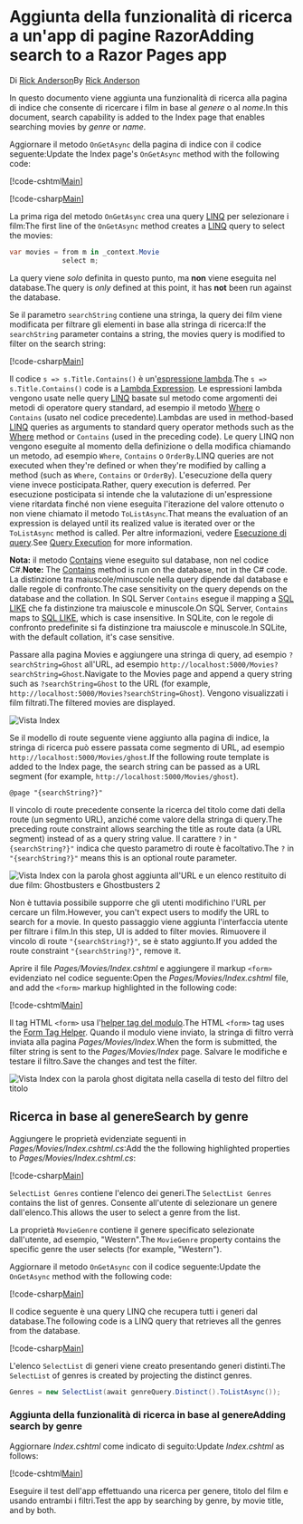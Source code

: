 # <a name="adding-search-to-a-razor-pages-app"></a><span data-ttu-id="f5542-101">Aggiunta della funzionalità di ricerca a un'app di pagine Razor</span><span class="sxs-lookup"><span data-stu-id="f5542-101">Adding search to a Razor Pages app</span></span>

<span data-ttu-id="f5542-102">Di [Rick Anderson](https://twitter.com/RickAndMSFT)</span><span class="sxs-lookup"><span data-stu-id="f5542-102">By [Rick Anderson](https://twitter.com/RickAndMSFT)</span></span>

<span data-ttu-id="f5542-103">In questo documento viene aggiunta una funzionalità di ricerca alla pagina di indice che consente di ricercare i film in base al *genere* o al *nome*.</span><span class="sxs-lookup"><span data-stu-id="f5542-103">In this document, search capability is added to the Index page that enables searching movies by *genre* or *name*.</span></span>

<span data-ttu-id="f5542-104">Aggiornare il metodo `OnGetAsync` della pagina di indice con il codice seguente:</span><span class="sxs-lookup"><span data-stu-id="f5542-104">Update the Index page's `OnGetAsync` method with the following code:</span></span>

[!code-cshtml[Main](../../tutorials/razor-pages/razor-pages-start/sample/RazorPagesMovie/Pages/_ViewStart.cshtml)]

[!code-csharp[Main](../../tutorials/razor-pages/razor-pages-start/sample/RazorPagesMovie/Pages/Movies/Index.cshtml.cs?name=snippet_1stSearch)]

<span data-ttu-id="f5542-105">La prima riga del metodo `OnGetAsync` crea una query [LINQ](https://docs.microsoft.com/dotnet/csharp/programming-guide/concepts/linq/) per selezionare i film:</span><span class="sxs-lookup"><span data-stu-id="f5542-105">The first line of the `OnGetAsync` method creates a [LINQ](https://docs.microsoft.com/dotnet/csharp/programming-guide/concepts/linq/) query to select the movies:</span></span>

```csharp
var movies = from m in _context.Movie
             select m;
```

<span data-ttu-id="f5542-106">La query viene *solo* definita in questo punto, ma **non** viene eseguita nel database.</span><span class="sxs-lookup"><span data-stu-id="f5542-106">The query is *only* defined at this point, it has **not** been run against the database.</span></span>

<span data-ttu-id="f5542-107">Se il parametro `searchString` contiene una stringa, la query dei film viene modificata per filtrare gli elementi in base alla stringa di ricerca:</span><span class="sxs-lookup"><span data-stu-id="f5542-107">If the `searchString` parameter contains a string, the movies query is modified to filter on the search string:</span></span>

[!code-csharp[Main](../../tutorials/razor-pages/razor-pages-start/sample/RazorPagesMovie/Pages/Movies/Index.cshtml.cs?name=snippet_SearchNull)]

<span data-ttu-id="f5542-108">Il codice `s => s.Title.Contains()` è un'[espressione lambda](https://docs.microsoft.com/dotnet/csharp/programming-guide/statements-expressions-operators/lambda-expressions).</span><span class="sxs-lookup"><span data-stu-id="f5542-108">The `s => s.Title.Contains()` code is a [Lambda Expression](https://docs.microsoft.com/dotnet/csharp/programming-guide/statements-expressions-operators/lambda-expressions).</span></span> <span data-ttu-id="f5542-109">Le espressioni lambda vengono usate nelle query [LINQ](https://docs.microsoft.com/dotnet/csharp/programming-guide/concepts/linq/) basate sul metodo come argomenti dei metodi di operatore query standard, ad esempio il metodo [Where](https://docs.microsoft.com/dotnet/csharp/programming-guide/concepts/linq/query-syntax-and-method-syntax-in-linq) o `Contains` (usato nel codice precedente).</span><span class="sxs-lookup"><span data-stu-id="f5542-109">Lambdas are used in method-based [LINQ](https://docs.microsoft.com/dotnet/csharp/programming-guide/concepts/linq/) queries as arguments to standard query operator methods such as the [Where](https://docs.microsoft.com/dotnet/csharp/programming-guide/concepts/linq/query-syntax-and-method-syntax-in-linq) method or `Contains` (used in the preceding code).</span></span> <span data-ttu-id="f5542-110">Le query LINQ non vengono eseguite al momento della definizione o della modifica chiamando un metodo, ad esempio `Where`, `Contains` o `OrderBy`.</span><span class="sxs-lookup"><span data-stu-id="f5542-110">LINQ queries are not executed when they're defined or when they're modified by calling a method (such as `Where`, `Contains`  or `OrderBy`).</span></span> <span data-ttu-id="f5542-111">L'esecuzione della query viene invece posticipata.</span><span class="sxs-lookup"><span data-stu-id="f5542-111">Rather, query execution is deferred.</span></span> <span data-ttu-id="f5542-112">Per esecuzione posticipata si intende che la valutazione di un'espressione viene ritardata finché non viene eseguita l'iterazione del valore ottenuto o non viene chiamato il metodo `ToListAsync`.</span><span class="sxs-lookup"><span data-stu-id="f5542-112">That means the evaluation of an expression is delayed until its realized value is iterated over or the `ToListAsync` method is called.</span></span> <span data-ttu-id="f5542-113">Per altre informazioni, vedere [Esecuzione di query](https://docs.microsoft.com/dotnet/framework/data/adonet/ef/language-reference/query-execution).</span><span class="sxs-lookup"><span data-stu-id="f5542-113">See [Query Execution](https://docs.microsoft.com/dotnet/framework/data/adonet/ef/language-reference/query-execution) for more information.</span></span>

<span data-ttu-id="f5542-114">**Nota:** il metodo [Contains](https://docs.microsoft.com//dotnet/api/system.data.objects.dataclasses.entitycollection-1.contains) viene eseguito sul database, non nel codice C#.</span><span class="sxs-lookup"><span data-stu-id="f5542-114">**Note:** The [Contains](https://docs.microsoft.com//dotnet/api/system.data.objects.dataclasses.entitycollection-1.contains) method is run on the database, not in the C# code.</span></span> <span data-ttu-id="f5542-115">La distinzione tra maiuscole/minuscole nella query dipende dal database e dalle regole di confronto.</span><span class="sxs-lookup"><span data-stu-id="f5542-115">The case sensitivity on the query depends on the database and the collation.</span></span> <span data-ttu-id="f5542-116">In SQL Server `Contains` esegue il mapping a [SQL LIKE](https://docs.microsoft.com/sql/t-sql/language-elements/like-transact-sql) che fa distinzione tra maiuscole e minuscole.</span><span class="sxs-lookup"><span data-stu-id="f5542-116">On SQL Server, `Contains` maps to [SQL LIKE](https://docs.microsoft.com/sql/t-sql/language-elements/like-transact-sql), which is case insensitive.</span></span> <span data-ttu-id="f5542-117">In SQLite, con le regole di confronto predefinite si fa distinzione tra maiuscole e minuscole.</span><span class="sxs-lookup"><span data-stu-id="f5542-117">In SQLite, with the default collation, it's case sensitive.</span></span>

<span data-ttu-id="f5542-118">Passare alla pagina Movies e aggiungere una stringa di query, ad esempio `?searchString=Ghost` all'URL, ad esempio `http://localhost:5000/Movies?searchString=Ghost`.</span><span class="sxs-lookup"><span data-stu-id="f5542-118">Navigate to the Movies page and append a query string such as `?searchString=Ghost` to the URL (for example, `http://localhost:5000/Movies?searchString=Ghost`).</span></span> <span data-ttu-id="f5542-119">Vengono visualizzati i film filtrati.</span><span class="sxs-lookup"><span data-stu-id="f5542-119">The filtered movies are displayed.</span></span>

![Vista Index](../../tutorials/razor-pages/search/_static/ghost.png)

<span data-ttu-id="f5542-121">Se il modello di route seguente viene aggiunto alla pagina di indice, la stringa di ricerca può essere passata come segmento di URL, ad esempio `http://localhost:5000/Movies/ghost`.</span><span class="sxs-lookup"><span data-stu-id="f5542-121">If the following route template is added to the Index page, the search string can be passed as a URL segment (for example, `http://localhost:5000/Movies/ghost`).</span></span>

```cshtml
@page "{searchString?}"
```

<span data-ttu-id="f5542-122">Il vincolo di route precedente consente la ricerca del titolo come dati della route (un segmento URL), anziché come valore della stringa di query.</span><span class="sxs-lookup"><span data-stu-id="f5542-122">The preceding route constraint allows searching the title as route data (a URL segment) instead of as a query string value.</span></span>  <span data-ttu-id="f5542-123">Il carattere `?` in `"{searchString?}"` indica che questo parametro di route è facoltativo.</span><span class="sxs-lookup"><span data-stu-id="f5542-123">The `?` in `"{searchString?}"` means this is an optional route parameter.</span></span>

![Vista Index con la parola ghost aggiunta all'URL e un elenco restituito di due film: Ghostbusters e Ghostbusters 2](../../tutorials/razor-pages/search/_static/g2.png)

<span data-ttu-id="f5542-125">Non è tuttavia possibile supporre che gli utenti modifichino l'URL per cercare un film.</span><span class="sxs-lookup"><span data-stu-id="f5542-125">However, you can't expect users to modify the URL to search for a movie.</span></span> <span data-ttu-id="f5542-126">In questo passaggio viene aggiunta l'interfaccia utente per filtrare i film.</span><span class="sxs-lookup"><span data-stu-id="f5542-126">In this step, UI is added to filter movies.</span></span> <span data-ttu-id="f5542-127">Rimuovere il vincolo di route `"{searchString?}"`, se è stato aggiunto.</span><span class="sxs-lookup"><span data-stu-id="f5542-127">If you added the route constraint `"{searchString?}"`, remove it.</span></span>

<span data-ttu-id="f5542-128">Aprire il file *Pages/Movies/Index.cshtml* e aggiungere il markup `<form>` evidenziato nel codice seguente:</span><span class="sxs-lookup"><span data-stu-id="f5542-128">Open the *Pages/Movies/Index.cshtml* file, and add the `<form>` markup highlighted in the following code:</span></span>

[!code-cshtml[Main](../../tutorials/razor-pages/razor-pages-start/sample/RazorPagesMovie/Pages/Movies/Index2.cshtml?highlight=14-19&range=1-22)]

<span data-ttu-id="f5542-129">Il tag HTML `<form>` usa l'[helper tag del modulo](xref:mvc/views/working-with-forms#the-form-tag-helper).</span><span class="sxs-lookup"><span data-stu-id="f5542-129">The HTML `<form>` tag uses the [Form Tag Helper](xref:mvc/views/working-with-forms#the-form-tag-helper).</span></span> <span data-ttu-id="f5542-130">Quando il modulo viene inviato, la stringa di filtro verrà inviata alla pagina *Pages/Movies/Index*.</span><span class="sxs-lookup"><span data-stu-id="f5542-130">When the form is submitted, the filter string is sent to the *Pages/Movies/Index* page.</span></span> <span data-ttu-id="f5542-131">Salvare le modifiche e testare il filtro.</span><span class="sxs-lookup"><span data-stu-id="f5542-131">Save the changes and test the filter.</span></span>

![Vista Index con la parola ghost digitata nella casella di testo del filtro del titolo](../../tutorials/razor-pages/search/_static/filter.png)

## <a name="search-by-genre"></a><span data-ttu-id="f5542-133">Ricerca in base al genere</span><span class="sxs-lookup"><span data-stu-id="f5542-133">Search by genre</span></span>

<span data-ttu-id="f5542-134">Aggiungere le proprietà evidenziate seguenti in *Pages/Movies/Index.cshtml.cs*:</span><span class="sxs-lookup"><span data-stu-id="f5542-134">Add the the following highlighted properties to *Pages/Movies/Index.cshtml.cs*:</span></span>

[!code-csharp[Main](../../tutorials/razor-pages/razor-pages-start/sample/RazorPagesMovie/Pages/Movies/Index.cshtml.cs?name=snippet_newProps&highlight=11-)]

<span data-ttu-id="f5542-135">`SelectList Genres` contiene l'elenco dei generi.</span><span class="sxs-lookup"><span data-stu-id="f5542-135">The `SelectList Genres` contains the list of genres.</span></span> <span data-ttu-id="f5542-136">Consente all'utente di selezionare un genere dall'elenco.</span><span class="sxs-lookup"><span data-stu-id="f5542-136">This allows the user to select a genre from the list.</span></span>

<span data-ttu-id="f5542-137">La proprietà `MovieGenre` contiene il genere specificato selezionate dall'utente, ad esempio, "Western".</span><span class="sxs-lookup"><span data-stu-id="f5542-137">The `MovieGenre` property contains the specific genre the user selects (for example, "Western").</span></span>

<span data-ttu-id="f5542-138">Aggiornare il metodo `OnGetAsync` con il codice seguente:</span><span class="sxs-lookup"><span data-stu-id="f5542-138">Update the `OnGetAsync` method with the following code:</span></span>

[!code-csharp[Main](../../tutorials/razor-pages/razor-pages-start/sample/RazorPagesMovie/Pages/Movies/Index.cshtml.cs?name=snippet_SearchGenre)]

<span data-ttu-id="f5542-139">Il codice seguente è una query LINQ che recupera tutti i generi dal database.</span><span class="sxs-lookup"><span data-stu-id="f5542-139">The following code is a LINQ query that retrieves all the genres from the database.</span></span>

[!code-csharp[Main](../../tutorials/razor-pages/razor-pages-start/sample/RazorPagesMovie/Pages/Movies/Index.cshtml.cs?name=snippet_LINQ)]

<span data-ttu-id="f5542-140">L'elenco `SelectList` di generi viene creato presentando generi distinti.</span><span class="sxs-lookup"><span data-stu-id="f5542-140">The `SelectList` of genres is created by projecting the distinct genres.</span></span>

<!-- BUG in OPS
Tag snippet_selectlist's start line '75' should be less than end line '29' when resolving "[!code-csharp[Main](../../tutorials/razor-pages/razor-pages-start/sample/RazorPagesMovie/Pages/Movies/Index.cshtml.cs?name=snippet_SelectList)]"

There's no start line.

[!code-csharp[Main](../../tutorials/razor-pages/razor-pages-start/sample/RazorPagesMovie/Pages/Movies/Index.cshtml.cs?name=snippet_SelectList)]
-->

```csharp
Genres = new SelectList(await genreQuery.Distinct().ToListAsync());
```

### <a name="adding-search-by-genre"></a><span data-ttu-id="f5542-141">Aggiunta della funzionalità di ricerca in base al genere</span><span class="sxs-lookup"><span data-stu-id="f5542-141">Adding search by genre</span></span>

<span data-ttu-id="f5542-142">Aggiornare *Index.cshtml* come indicato di seguito:</span><span class="sxs-lookup"><span data-stu-id="f5542-142">Update *Index.cshtml* as follows:</span></span>

[!code-cshtml[Main](../../tutorials/razor-pages/razor-pages-start/sample/RazorPagesMovie/Pages/Movies/IndexFormGenreNoRating.cshtml?highlight=16-18&range=1-26)]

<span data-ttu-id="f5542-143">Eseguire il test dell'app effettuando una ricerca per genere, titolo del film e usando entrambi i filtri.</span><span class="sxs-lookup"><span data-stu-id="f5542-143">Test the app by searching by genre, by movie title, and by both.</span></span>
